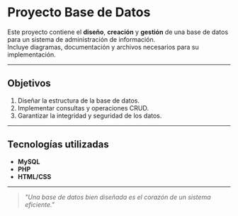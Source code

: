 #  Proyecto Base de Datos

Este proyecto contiene el **diseño**, **creación** y **gestión** de una base de datos para un sistema de administración de información.  
Incluye diagramas, documentación y archivos necesarios para su implementación.

---

##  Objetivos
1.  Diseñar la estructura de la base de datos.
2.  Implementar consultas y operaciones CRUD.
3.  Garantizar la integridad y seguridad de los datos.

---

##  Tecnologías utilizadas
-  **MySQL**
-  **PHP**
-  **HTML/CSS**

---

 > *"Una base de datos bien diseñada es el corazón de un sistema eficiente."*

